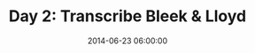 ---
permalink: /jekyll/update/2014/06/23/day2
redirect_to: http://arounddh.elotroalex.com/jekyll/update/2014/06/23/day2
layout: base_redirect
title:  "Day 2: Transcribe Bleek & Lloyd"
date:   2014-06-23 06:00:00
categories: jekyll update
---